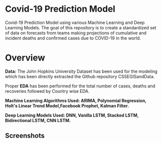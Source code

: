 # Covid-19 Prediction Model
Covid-19 Prediction Model using various Machine Learning and Deep Learning Models.
The goal of this repository is to create a standardized set of data on forecasts from teams making projections of cumulative and incident deaths and confirmed cases due to COVID-19 in the world.

# Overview
**Data:** The John Hopkins University Dataset has been used for the modeling which has been directly extracted the Github repository CSSEGISandData.

Proper **EDA** has been performed for the total number of cases, deaths and recoveries followed by Country wise EDA.

**Machine Learning Algorithms Used: ARIMA, Polynomial Regression, Holt's Linear Trend Model,Facebook Prophet, Kalman Filter.**

**Deep Learning Models Used: DNN, Vanilla LSTM, Stacked LSTM, Bidirectional LSTM, CNN LSTM.**

## **Screenshots**

